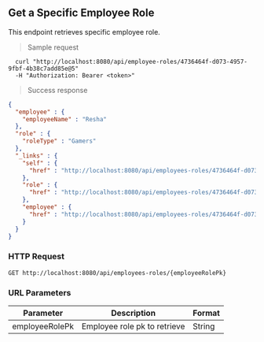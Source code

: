 ## Get a Specific Employee Role
This endpoint retrieves specific employee role.

> Sample request

```shell
  curl "http://localhost:8080/api/employee-roles/4736464f-d073-4957-9fbf-4b38c7add85e@5"
  -H "Authorization: Bearer <token>"
```

> Success response

```json
{
  "employee" : {
    "employeeName" : "Resha"
  },
  "role" : {
    "roleType" : "Gamers"
  },
  "_links" : {
    "self" : {
      "href" : "http://localhost:8080/api/employees-roles/4736464f-d073-4957-9fbf-4b38c7add85e@5"
    },
    "role" : {
      "href" : "http://localhost:8080/api/employees-roles/4736464f-d073-4957-9fbf-4b38c7add85e@5/role"
    },
    "employee" : {
      "href" : "http://localhost:8080/api/employees-roles/4736464f-d073-4957-9fbf-4b38c7add85e@5/employee"
    }
  }
}
```

### HTTP Request

`GET http://localhost:8080/api/employees-roles/{employeeRolePk}`

### URL Parameters

Parameter | Description | Format
--------- | ----------- | ---------
employeeRolePk | Employee role pk to retrieve | String